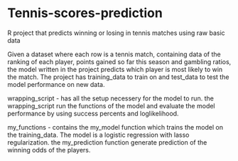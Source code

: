 # Tennis-scores-prediction
R project that predicts winning or losing in tennis matches using raw basic data

Given a dataset where each row is a tennis match, containing data of the ranking of each player, points gained so far this season and gambling ratios, the model written in the project predicts which player is most likely to win the match.
The project has training_data to train on and test_data to test the model performance on new data.

wrapping_script - has all the setup necessery for the model to run. the wrapping_script run the functions of the model and evaluate the model performance by using success percents and loglikelihood.

my_functions - contains the my_model function which trains the model on the training_data. The model is a logistic regression with lasso regularization.
the my_prediction function generate prediction of the winning odds of the players.
